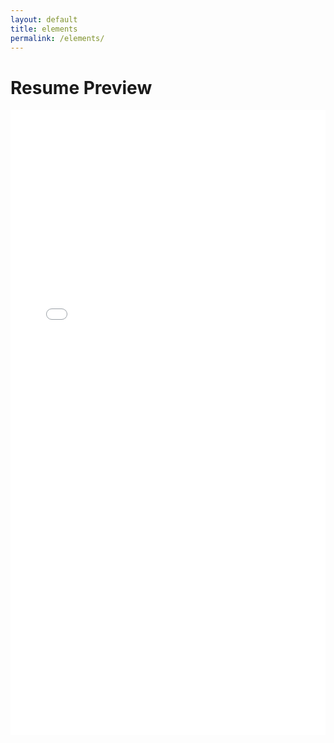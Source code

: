 ```yaml
---
layout: default
title: elements
permalink: /elements/
---
```



<h1> Resume Preview</h1>

<embed src="{{ '/assets/Resume1.pdf' | relative_url }}" type="application/pdf" width="100%" height="1000px" />
